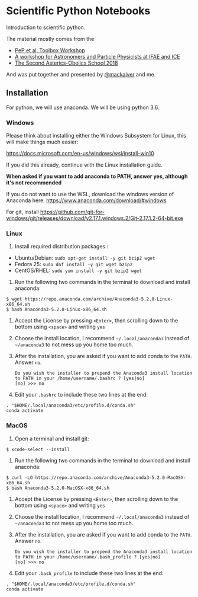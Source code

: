 # Scientific Python Notebooks

Introduction to scientific python.

The material mostly comes from the

* [PeP et al. Toolbox Workshop](https://github.com/pep-dortmund/toolbox-workshop)
* [A workshop for Astronomers and Particle Physicists at IFAE and ICE](https://github.com/Python4AstronomersAndParticlePhysicists/PythonWorkshop-ICE)
* [The Second Asterics-Obelics School 2018](https://github.com/Asterics2020-Obelics/School2018)

And was put together and presented by [@mackaiver](https://github.com/mackaiver) and me.


## Installation

For python, we will use anaconda. We will be using python 3.6.

### Windows

Please think about installing either the Windows Subsystem for Linux, this will make things much easier:

https://docs.microsoft.com/en-us/windows/wsl/install-win10

If you did this already, continue with the Linux installation guide.

**When asked if you want to add anaconda to PATH, answer yes, although it's not recommended**

If you do not want to use the WSL, download the windows version of Anaconda here:
https://www.anaconda.com/download/#windows


For git, install https://github.com/git-for-windows/git/releases/download/v2.17.1.windows.2/Git-2.17.1.2-64-bit.exe

### Linux

1. Install required distribution packages :
  - Ubuntu/Debian: `sudo apt-get install -y git bzip2 wget`
  - Fedora 25: `sudo dnf install -y git wget bzip2`
  - CentOS/RHEL: `sudo yum install -y git bzip2 wget`

1. Run the following two commands in the terminal to download and install anaconda:
  ```
  $ wget https://repo.anaconda.com/archive/Anaconda3-5.2.0-Linux-x86_64.sh
  $ bash Anaconda3-5.2.0-Linux-x86_64.sh
  ```

1. Accept the License by pressing `<Enter>`, then scrolling down to the bottom using `<space>` and writing `yes`

1. Choose the install location, I recommend `~/.local/anaconda3` instead of `~/anaconda3` to not mess up you home too much.

1. After the installation, you are asked if you want to add conda to the `PATH`. Answer `no`.

    ```
    Do you wish the installer to prepend the Anaconda3 install location
    to PATH in your /home/username/.bashrc ? [yes|no]
    [no] >>> no
    ```

1. Edit your `.bashrc` to include these two lines at the end:

  ```
  . "$HOME/.local/anaconda3/etc/profile.d/conda.sh" 
  conda activate
  ```


### MacOS

1. Open a terminal and install git:

  ```
  $ xcode-select --install
  ```

1. Run the following two commands in the terminal to download and install anaconda:
  ```
  $ curl -LO https://repo.anaconda.com/archive/Anaconda3-5.2.0-MacOSX-x86_64.sh
  $ bash Anaconda3-5.2.0-MacOSX-x86_64.sh
  ```

1. Accept the License by pressing `<Enter>`, then scrolling down to the bottom using `<space>` and writing `yes`

1. Choose the install location, I recommend `~/.local/anaconda3` instead of `~/anaconda3` to not mess up you home too much.

1. After the installation, you are asked if you want to add conda to the `PATH`. Answer `no`.

    ```
    Do you wish the installer to prepend the Anaconda3 install location
    to PATH in your /home/username/.bash_profile ? [yes|no]
    [no] >>> no
    ```

1. Edit your `.bash_profile` to include these two lines at the end:

  ```
  . "$HOME/.local/anaconda3/etc/profile.d/conda.sh"
  conda activate
  ```
